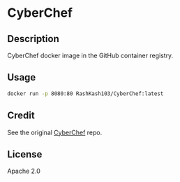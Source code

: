 # CyberChef

## Description

CyberChef docker image in the GitHub container registry. 

## Usage

```bash
docker run -p 8080:80 RashKash103/CyberChef:latest
```

## Credit

See the original [CyberChef](https://github.com/gchq/CyberChef/tree/master) repo.

## License

Apache 2.0